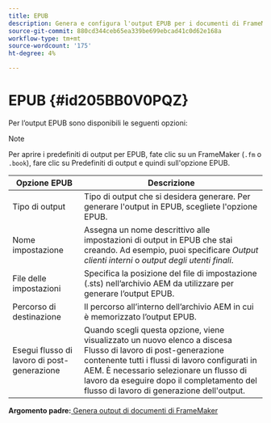 ```yaml
---
title: EPUB
description: Genera e configura l'output EPUB per i documenti di FrameMaker nelle guide AEM.
source-git-commit: 880cd344ceb65ea339be699ebcad41c0d62e168a
workflow-type: tm+mt
source-wordcount: '175'
ht-degree: 4%

---
```


# EPUB {#id205BB0V0PQZ}

Per l’output EPUB sono disponibili le seguenti opzioni:

>[!NOTE]
>
> Per aprire i predefiniti di output per EPUB, fate clic su un FrameMaker \(`.fm` o `.book`\), fare clic su Predefiniti di output e quindi sull&#39;opzione EPUB.

| Opzione EPUB | Descrizione |
|-----------|-----------|
| Tipo di output | Tipo di output che si desidera generare. Per generare l&#39;output in EPUB, scegliete l&#39;opzione EPUB. |
| Nome impostazione | Assegna un nome descrittivo alle impostazioni di output in EPUB che stai creando. Ad esempio, puoi specificare *Output clienti interni* o *output degli utenti finali*. |
| File delle impostazioni | Specifica la posizione del file di impostazione \(.sts\) nell’archivio AEM da utilizzare per generare l’output EPUB. |
| Percorso di destinazione | Il percorso all’interno dell’archivio AEM in cui è memorizzato l’output EPUB. |
| Esegui flusso di lavoro di post-generazione | Quando scegli questa opzione, viene visualizzato un nuovo elenco a discesa Flusso di lavoro di post-generazione contenente tutti i flussi di lavoro configurati in AEM. È necessario selezionare un flusso di lavoro da eseguire dopo il completamento del flusso di lavoro di generazione dell&#39;output. |

**Argomento padre:**[ Genera output di documenti di FrameMaker](fm-output-generatation.md)
